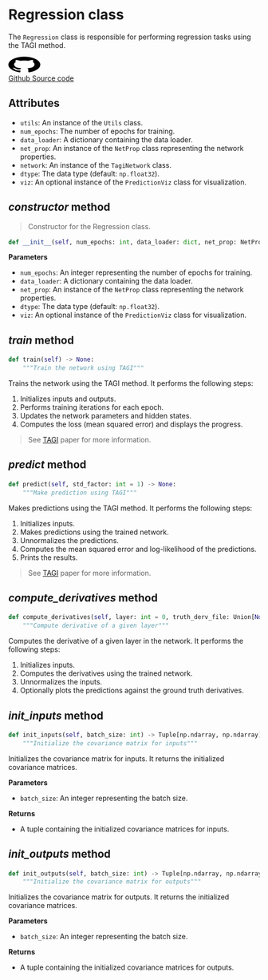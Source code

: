 # Regression class

The `Regression` class is responsible for performing regression tasks using the TAGI method.

<a href="https://github.com/lhnguyen102/cuTAGI/blob/main/python_examples/regression.py" class="github-link">
  <div class="github-icon-container">
    <img src="../images/GitHub-Mark.png" alt="GitHub" height="32" width="64">
  </div>
  <div class="github-text-container">
    Github Source code
  </div>
</a>


## Attributes

- `utils`: An instance of the `Utils` class.
- `num_epochs`: The number of epochs for training.
- `data_loader`: A dictionary containing the data loader.
- `net_prop`: An instance of the `NetProp` class representing the network properties.
- `network`: An instance of the `TagiNetwork` class.
- `dtype`: The data type (default: `np.float32`).
- `viz`: An optional instance of the `PredictionViz` class for visualization.

## *constructor* method

> Constructor for the Regression class.

```python
def __init__(self, num_epochs: int, data_loader: dict, net_prop: NetProp, dtype=np.float32, viz: Union[PredictionViz, None] = None) -> None:
```

**Parameters**
- `num_epochs`: An integer representing the number of epochs for training.
- `data_loader`: A dictionary containing the data loader.
- `net_prop`: An instance of the `NetProp` class representing the network properties.
- `dtype`: The data type (default: `np.float32`).
- `viz`: An optional instance of the `PredictionViz` class for visualization.

## *train* method

```python
def train(self) -> None:
    """Train the network using TAGI"""
```

Trains the network using the TAGI method. It performs the following steps:
1. Initializes inputs and outputs.
2. Performs training iterations for each epoch.
3. Updates the network parameters and hidden states.
4. Computes the loss (mean squared error) and displays the progress.

> See [TAGI](https://www.jmlr.org/papers/volume22/20-1009/20-1009.pdf) paper for more information.

## *predict* method

```python
def predict(self, std_factor: int = 1) -> None:
    """Make prediction using TAGI"""
```

Makes predictions using the TAGI method. It performs the following steps:
1. Initializes inputs.
2. Makes predictions using the trained network.
3. Unnormalizes the predictions.
4. Computes the mean squared error and log-likelihood of the predictions.
5. Prints the results.
 
> See [TAGI](https://www.jmlr.org/papers/volume22/20-1009/20-1009.pdf) paper for more information.

## *compute_derivatives* method

```python
def compute_derivatives(self, layer: int = 0, truth_derv_file: Union[None, str] = None) -> None:
    """Compute derivative of a given layer"""
```

Computes the derivative of a given layer in the network. It performs the following steps:
1. Initializes inputs.
2. Computes the derivatives using the trained network.
3. Unnormalizes the inputs.
4. Optionally plots the predictions against the ground truth derivatives.

## *init_inputs* method

```python
def init_inputs(self, batch_size: int) -> Tuple[np.ndarray, np.ndarray]:
    """Initialize the covariance matrix for inputs"""
```

Initializes the covariance matrix for inputs. It returns the initialized covariance matrices.

**Parameters**
- `batch_size`: An integer representing the batch size.

**Returns**
- A tuple containing the initialized covariance matrices for inputs.

## *init_outputs* method

```python
def init_outputs(self, batch_size: int) -> Tuple[np.ndarray, np.ndarray]:
    """Initialize the covariance matrix for outputs"""
```

Initializes the covariance matrix for outputs. It returns the initialized covariance matrices.

**Parameters**
- `batch_size`: An integer representing the batch size.

**Returns**
- A tuple containing the initialized covariance matrices for outputs.
